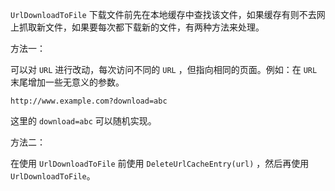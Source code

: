 `UrlDownloadToFile` 下载文件前先在本地缓存中查找该文件，如果缓存有则不去网上抓取新文件，如果要每次都下载新的文件，有两种方法来处理。

方法一：

可以对 `URL` 进行改动，每次访问不同的 `URL` ，但指向相同的页面。例如：在 `URL` 末尾增加一些无意义的参数。

`http://www.example.com?download=abc`

这里的 `download=abc` 可以随机实现。

方法二：

在使用 `UrlDownloadToFile` 前使用 `DeleteUrlCacheEntry(url)` ，然后再使用 `UrlDownloadToFile`。
